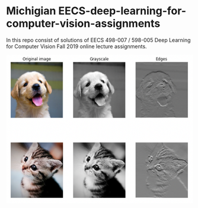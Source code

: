 # Michigian EECS-deep-learning-for-computer-vision-assignments

In this repo consist of solutions of EECS 498-007 / 598-005 Deep Learning for Computer Vision Fall 2019 online lecture assignments.


<p align="center">
  <img width="600" height="400" src="/cnn.png">
</p>
